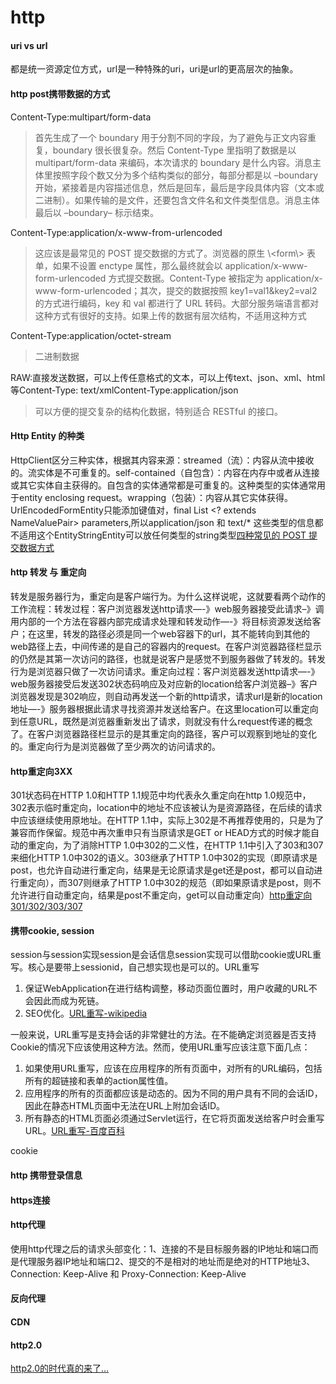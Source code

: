 # http

#### uri vs url

都是统一资源定位方式，url是一种特殊的uri，uri是url的更高层次的抽象。

#### http post携带数据的方式

Content-Type:multipart/form-data

> 首先生成了一个 boundary 用于分割不同的字段，为了避免与正文内容重复，boundary 很长很复杂。然后 Content-Type 里指明了数据是以 multipart/form-data 来编码，本次请求的 boundary 是什么内容。消息主体里按照字段个数又分为多个结构类似的部分，每部分都是以 –boundary 开始，紧接着是内容描述信息，然后是回车，最后是字段具体内容（文本或二进制）。如果传输的是文件，还要包含文件名和文件类型信息。消息主体最后以 –boundary– 标示结束。

Content-Type:application/x-www-from-urlencoded

> 这应该是最常见的 POST 提交数据的方式了。浏览器的原生 \\\<form\\> 表单，如果不设置 enctype 属性，那么最终就会以 application/x-www-form-urlencoded 方式提交数据。Content-Type 被指定为 application/x-www-form-urlencoded；其次，提交的数据按照 key1=val1\&key2=val2 的方式进行编码，key 和 val 都进行了 URL 转码。大部分服务端语言都对这种方式有很好的支持。如果上传的数据有层次结构，不适用这种方式

Content-Type:application/octet-stream

> 二进制数据

RAW:直接发送数据，可以上传任意格式的文本，可以上传text、json、xml、html等Content-Type: text/xmlContent-Type:application/json

> 可以方便的提交复杂的结构化数据，特别适合 RESTful 的接口。

#### Http Entity 的种类

HttpClient区分三种实体，根据其内容来源：streamed（流）：内容从流中接收的。流实体是不可重复的。self-contained（自包含）：内容在内存中或者从连接或其它实体自主获得的。自包含的实体通常都是可重复的。这种类型的实体通常用于entity enclosing request。wrapping（包装）：内容从其它实体获得。UrlEncodedFormEntity只能添加键值对，final List \<? extends NameValuePair> parameters,所以application/json 和 text/\* 这些类型的信息都不适用这个EntityStringEntity可以放任何类型的string类型[四种常见的 POST 提交数据方式](https://imququ.com/post/four-ways-to-post-data-in-http.html)

#### http 转发 与 重定向

转发是服务器行为，重定向是客户端行为。为什么这样说呢，这就要看两个动作的工作流程：转发过程：客户浏览器发送http请求—-》web服务器接受此请求–》调用内部的一个方法在容器内部完成请求处理和转发动作—-》将目标资源发送给客户；在这里，转发的路径必须是同一个web容器下的url，其不能转向到其他的web路径上去，中间传递的是自己的容器内的request。在客户浏览器路径栏显示的仍然是其第一次访问的路径，也就是说客户是感觉不到服务器做了转发的。转发行为是浏览器只做了一次访问请求。重定向过程：客户浏览器发送http请求—-》web服务器接受后发送302状态码响应及对应新的location给客户浏览器–》客户浏览器发现是302响应，则自动再发送一个新的http请求，请求url是新的location地址—-》服务器根据此请求寻找资源并发送给客户。在这里location可以重定向到任意URL，既然是浏览器重新发出了请求，则就没有什么request传递的概念了。在客户浏览器路径栏显示的是其重定向的路径，客户可以观察到地址的变化的。重定向行为是浏览器做了至少两次的访问请求的。

#### http重定向3XX

301状态码在HTTP 1.0和HTTP 1.1规范中均代表永久重定向在http 1.0规范中，302表示临时重定向，location中的地址不应该被认为是资源路径，在后续的请求中应该继续使用原地址。在HTTP 1.1中，实际上302是不再推荐使用的，只是为了兼容而作保留。规范中再次重申只有当原请求是GET or HEAD方式的时候才能自动的重定向，为了消除HTTP 1.0中302的二义性，在HTTP 1.1中引入了303和307来细化HTTP 1.0中302的语义。303继承了HTTP 1.0中302的实现（即原请求是post，也允许自动进行重定向，结果是无论原请求是get还是post，都可以自动进行重定向），而307则继承了HTTP 1.0中302的规范（即如果原请求是post，则不允许进行自动重定向，结果是post不重定向，get可以自动重定向）[http重定向301/302/303/307](https://blog.csdn.net/reliveIT/article/details/50776984)

#### 携带cookie, session

session与session实现session是会话信息session实现可以借助cookie或URL重写。核心是要带上sessionid，自己想实现也是可以的。URL重写

1. 保证WebApplication在进行结构调整，移动页面位置时，用户收藏的URL不会因此而成为死链。
2. SEO优化。[URL重写-wikipedia](https://zh.wikipedia.org/wiki/URL%E9%87%8D%E5%AF%AB)

一般来说，URL重写是支持会话的非常健壮的方法。在不能确定浏览器是否支持Cookie的情况下应该使用这种方法。然而，使用URL重写应该注意下面几点：

1. 如果使用URL重写，应该在应用程序的所有页面中，对所有的URL编码，包括所有的超链接和表单的action属性值。
2. 应用程序的所有的页面都应该是动态的。因为不同的用户具有不同的会话ID，因此在静态HTML页面中无法在URL上附加会话ID。
3. 所有静态的HTML页面必须通过Servlet运行，在它将页面发送给客户时会重写URL。[URL重写-百度百科](https://baike.baidu.com/item/url%E9%87%8D%E5%86%99)

cookie

#### http 携带登录信息

#### https连接

#### http代理

使用http代理之后的请求头部变化：1、连接的不是目标服务器的IP地址和端口而是代理服务器IP地址和端口2、提交的不是相对的地址而是绝对的HTTP地址3、Connection: Keep-Alive 和 Proxy-Connection: Keep-Alive

#### 反向代理

#### CDN

#### http2.0

[http2.0的时代真的来了…](https://www.jianshu.com/p/712eb3a65d33)
